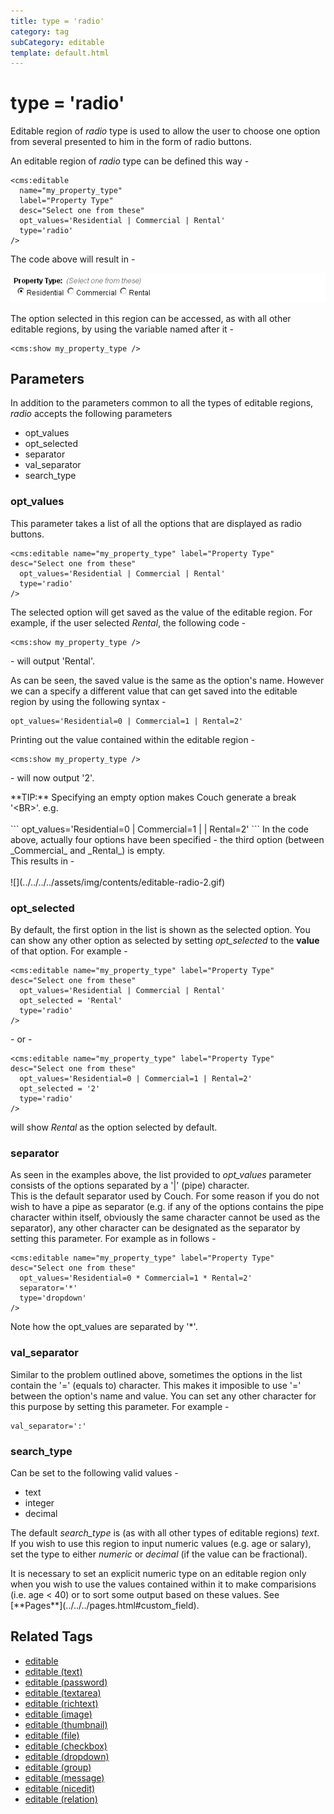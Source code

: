 ```yaml
---
title: type = 'radio'
category: tag
subCategory: editable
template: default.html
---
```


# type = 'radio'

Editable region of _radio_ type is used to allow the user to choose one option from several presented to him in the form of radio buttons.

An editable region of _radio_ type can be defined this way -

```
<cms:editable
  name="my_property_type"
  label="Property Type"
  desc="Select one from these"
  opt_values='Residential | Commercial | Rental'
  type='radio'
/>
```

The code above will result in -

![](../../../../assets/img/contents/editable-radio-1.gif)

The option selected in this region can be accessed, as with all other editable regions, by using the variable named after it -

```
<cms:show my_property_type />
```

## Parameters

In addition to the parameters common to all the types of editable regions, _radio_ accepts the following parameters

*   opt\_values
*   opt\_selected
*   separator
*   val\_separator
*   search\_type

### opt_values

This parameter takes a list of all the options that are displayed as radio buttons.

```
<cms:editable name="my_property_type" label="Property Type" desc="Select one from these"
  opt_values='Residential | Commercial | Rental'
  type='radio'
/>
```

The selected option will get saved as the value of the editable region. For example, if the user selected _Rental_, the following code -

```
<cms:show my_property_type />
```

\- will output 'Rental'.

As can be seen, the saved value is the same as the option's name. However we can a specify a different value that can get saved into the editable region by using the following syntax -

```
opt_values='Residential=0 | Commercial=1 | Rental=2'
```

Printing out the value contained within the editable region -

```
<cms:show my_property_type />
```

\- will now output '2'.

<p class="success">
    **TIP:** Specifying an empty option makes Couch generate a break '&lt;BR&gt;'. e.g.<br/>
    <br/>
    ```
opt_values='Residential=0 | Commercial=1 | | Rental=2'
    ```
    In the code above, actually four options have been specified - the third option (between _Commercial_ and _Rental_) is empty.<br/>
    This results in -<br/>
    <br/>
    ![](../../../../assets/img/contents/editable-radio-2.gif)
</p>

### opt_selected

By default, the first option in the list is shown as the selected option. You can show any other option as selected by setting *opt\_selected* to the **value** of that option. For example -

```
<cms:editable name="my_property_type" label="Property Type" desc="Select one from these"
  opt_values='Residential | Commercial | Rental'
  opt_selected = 'Rental'
  type='radio'
/>
```

\- or -

```
<cms:editable name="my_property_type" label="Property Type" desc="Select one from these"
  opt_values='Residential=0 | Commercial=1 | Rental=2'
  opt_selected = '2'
  type='radio'
/>
```

will show _Rental_ as the option selected by default.

### separator

As seen in the examples above, the list provided to *opt\_values* parameter consists of the options separated by a '|' (pipe) character.<br/>
This is the default separator used by Couch. For some reason if you do not wish to have a pipe as separator (e.g. if any of the options contains the pipe character within itself, obviously the same character cannot be used as the separator), any other character can be designated as the separator by setting this parameter. For example as in follows -

```
<cms:editable name="my_property_type" label="Property Type" desc="Select one from these"
  opt_values='Residential=0 * Commercial=1 * Rental=2'
  separator='*'
  type='dropdown'
/>
```

Note how the opt\_values are separated by '\*'.

### val_separator

Similar to the problem outlined above, sometimes the options in the list contain the '=' (equals to) character. This makes it imposible to use '=' between the option's name and value. You can set any other character for this purpose by setting this parameter. For example -

```
val_separator=':'
```

### search_type

Can be set to the following valid values -

*   text
*   integer
*   decimal

The default *search\_type* is (as with all other types of editable regions) _text_.<br/>
If you wish to use this region to input numeric values (e.g. age or salary), set the type to either _numeric_ or _decimal_ (if the value can be fractional).

<p class="notice">It is necessary to set an explicit numeric type on an editable region only when you wish to use the values contained within it to make comparisions (i.e. age &lt; 40) or to sort some output based on these values. See [**Pages**](../../../pages.html#custom_field).</p>

## Related Tags

*   [editable](../../../editable.html)
*   [editable (text)](../../text.html)
*   [editable (password)](../../password.html)
*   [editable (textarea)](../../textarea.html)
*   [editable (richtext)](../../richtext.html)
*   [editable (image)](../../image.html)
*   [editable (thumbnail)](../../thumbnail.html)
*   [editable (file)](../../file.html)
*   [editable (checkbox)](../../checkbox.html)
*   [editable (dropdown)](../../dropdown.html)
*   [editable (group)](../../group.html)
*   [editable (message)](../../message.html)
*   [editable (nicedit)](../../nicedit.html)
*   [editable (relation)](../../relation.html)
